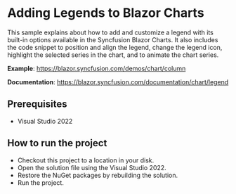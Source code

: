 # Adding Legends to Blazor Charts

This sample explains about how to add and customize a legend with its built-in options available in the Syncfusion Blazor Charts. It also includes the code snippet to position and align the legend, change the legend icon, highlight the selected series in the chart, and to animate the chart series.

**Example**: https://blazor.syncfusion.com/demos/chart/column 

**Documentation**: https://blazor.syncfusion.com/documentation/chart/legend 

## Prerequisites

* Visual Studio 2022

## How to run the project

* Checkout this project to a location in your disk.
* Open the solution file using the Visual Studio 2022.
* Restore the NuGet packages by rebuilding the solution.
* Run the project.